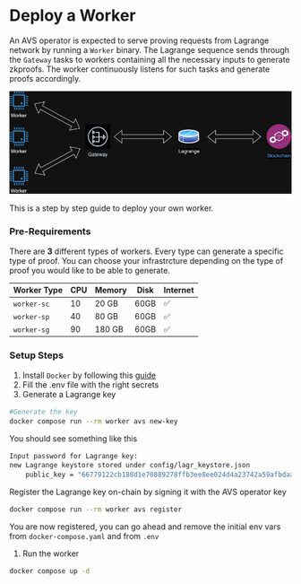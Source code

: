 # Deploy a Worker

An AVS operator is expected to serve proving requests from Lagrange network by running a `Worker` binary. The Lagrange sequence sends through the `Gateway` tasks to workers containing all the necessary inputs to generate zkproofs. The worker continuously listens for such tasks and generate proofs accordingly.


![Worker](Lagrange.png)

This is a step by step guide to deploy your own worker.

### Pre-Requirements

There are **3** different types of workers. Every type can generate a specific type of proof.
You can choose your infrastrcture depending on the type of proof you would like to be able to generate.

| Worker Type | CPU | Memory | Disk | Internet |
| --- | --- | --- | --- | --- |
| `worker-sc` | 10 | 20 GB | 60GB | ✅ |
| `worker-sp` | 40 | 80 GB | 60GB | ✅ |
| `worker-sg` | 90 | 180 GB | 60GB | ✅ |

### Setup Steps

1. Install `Docker` by following this [guide](https://docs.docker.com/engine/install/)
2. Fill the .env file with the right secrets
3. Generate a Lagrange key
```sh
#Generate the key
docker compose run --rm worker avs new-key
```
You should see something like this
```sh
Input password for Lagrange key:
new Lagrange keystore stored under config/lagr_keystore.json
	public_key = "66779122cb188d1e70889278ffb3ee8ee024d4a23742a59afbdaaa096fc5135c3a14d897de87d1c56adbe029619c231416e7dfb3f1de0a542dd8ac7f4748ce07"
```
Register the Lagrange key on-chain by signing it with the AVS operator key
```sh
docker compose run --rm worker avs register
```

You are now registered, you can go ahead and remove the initial env vars from `docker-compose.yaml` and from `.env`


1. Run the worker
```sh
docker compose up -d
```